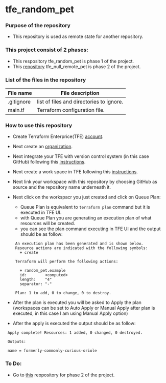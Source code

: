 # tfe_random_pet 

### Purpose of the repository
- This repository is used as remote state for another repository. 

### This project consist of 2 phases:
 - This respository tfe_random_pet is phase 1 of the project.
 - This [repository](https://github.com/nikcbg/tfe_null_remote_pet) tfe_null_remote_pet is phase 2 of the project.

### List of the files in the repository
File name |	File description
----------|--------------------
.gitignore | list of files and directories to ignore.
main.tf	| Terraform configuration file.

### How to use this repository 
- Create Terraform Enterprice(TFE) [account](https://www.hashicorp.com/resources/getting-started-with-terraform-enterprise#step-1-create-a-terraform-enterprise-account).
- Next create an [organization](https://www.hashicorp.com/resources/getting-started-with-terraform-enterprise#step-2-create-and-manage-an-organization).
- Next integrate your TFE with version control system (in this case GitHub) following this [instructions](https://www.hashicorp.com/resources/getting-started-with-terraform-enterprise#step-4-create-a-workspace).
- Next create a work space in TFE following this [instructions](https://www.hashicorp.com/resources/getting-started-with-terraform-enterprise#step-4-create-a-workspace).
- Next link your workspace with this repository by choosing GitHub as source and the repository name underneath it. 
- Next click on the workspacr you just created and click on Queue Plan:  
  - Queue Plan is equivalent to `terraform plan` command but it is executed in TFE UI.
  - with Queue Plan you are generating an execution plan of what resources will be created.
  - you can see the plan command executing in TFE UI and the output should be as follow: 
  
   ```
    An execution plan has been generated and is shown below.
    Resource actions are indicated with the following symbols:
      + create

    Terraform will perform the following actions:

      + random_pet.example
      id:        <computed>
      length:    "4"
      separator: "-"

    Plan: 1 to add, 0 to change, 0 to destroy.
   ```
 - After the plan is executed you will be asked to Apply the plan (workspaces can be set to Auto Apply or Manual Apply after plan is executed, in this case I am using Manual Apply option)
 - After the apply is executed the output should be as follow:
 
 ```
  Apply complete! Resources: 1 added, 0 changed, 0 destroyed.

  Outputs:

  name = formerly-commonly-curious-oriole
 ```
 
### To Do:
- Go to [this](https://github.com/nikcbg/tfe_null_remote_pet) reopository for phase 2 of the project.
